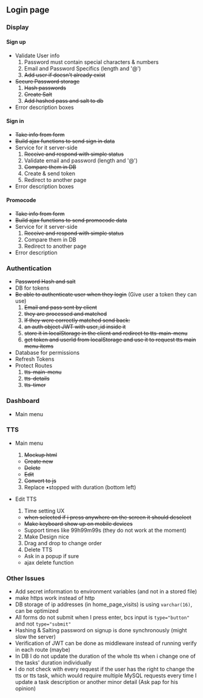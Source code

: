 ## Login page

### Display

#### Sign up
  
  - Validate User info
    1. Password must contain special characters & numbers
    2. Email and Password Specifics (length and '@')
    3. ~~Add user if doesn't already exist~~
  - ~~Secure Password storage~~
    1. ~~Hash passwords~~
    2. ~~Create Salt~~
    3. ~~Add hashed pass and salt to db~~
  - Error description boxes

#### Sign in
  
  - ~~Take info from form~~
  - ~~Build ajax functions to send sign in data~~
  - Service for it server-side
    1. ~~Receive and respond with simple status~~
    2. Validate email and password (length and '@')
    3. ~~Compare them in DB~~
    4. Create & send token
    5. Redirect to another page
  - Error description boxes
  
#### Promocode

  - ~~Take info from form~~
  - ~~Build ajax functions to send promocode data~~
  - Service for it server-side
    1. ~~Receive and respond with simple status~~
    2. Compare them in DB
    3. Redirect to another page
  - Error description
  
### Authentication

  - ~~Password Hash and salt~~
  - DB for tokens
  - ~~Be able to authenticate user when they login~~
  (Give user a token they can use)
    1. ~~Email and pass sent by client~~
    2. ~~they are processed and matched~~
    3. ~~If they were correctly matched send back:~~
      1. ~~an auth object JWT with user_id inside it~~
      2. ~~store it in localStorage in the client and redirect to tts-main-menu~~
      3. ~~get token and userId from localStorage and use it to request tts main menu items~~
  - Database for permissions
  - Refresh Tokens
  - Protect Routes
    1. ~~tts-main-menu~~
    2. ~~tts-details~~
    3. ~~tts-timer~~

### Dashboard
  - Main menu
  
### TTS
  - Main menu
    1. ~~Mockup html~~
      - ~~Create new~~
      - ~~Delete~~
      - ~~Edit~~
    2. ~~Convert to js~~
    3. Replace •stopped with duration (bottom left)

  - Edit TTS
    1. Time setting UX
      - ~~when selected if i press anywhere on the screen it should deselect~~
      - ~~Make keyboard show up on mobile devices~~
      - Support times like 99h99m99s (they do not work at the moment)
    2. Make Design nice
    3. Drag and drop to change order
    4. Delete TTS
      - Ask in a popup if sure
      - ajax delete function
  
### Other Issues

  - Add secret information to environment variables (and not in a stored file)
  - make https work instead of http
  - DB storage of ip addresses (in home_page_visits) is using `varchar(16)`, can be optimized
  - All forms do not submit when I press enter, bcs input is `type="button"` and not `type="submit"`
  - Hashing & Salting password on signup is done synchronously (might slow the server)
  - Verification of JWT can be done as middleware instead of running verify in each route (maybe)
  - In DB I do not update the duration of the whole tts when i change one of the tasks' duration individually
  - I do not check with every request if the user has the right to change the tts or tts task, which would require multiple MySQL requests every time I update a task description or another minor detail (Ask pap for his opinion)